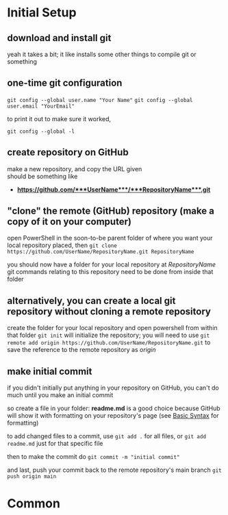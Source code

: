 # Initial Setup

## download and install git

yeah it takes a bit; it like installs some other things to compile git or something

## one-time git configuration

`git config --global user.name "Your Name"`
`git config --global user.email "YourEmail"`

to print it out to make sure it worked,

`git config --global -l`

## create repository on GitHub

make a new repository, and copy the URL given  
should be something like
- **https://github.com/***UserName***/***RepositoryName***.git**

## "clone" the remote (GitHub) repository (make a copy of it on your computer)

open PowerShell in the soon-to-be parent folder of where you want your local repository placed, then
`git clone https://github.com/UserName/RepositoryName.git RepositoryName`

you should now have a folder for your local repository at *RepositoryName*  
git commands relating to this repository need to be done from inside that folder

## alternatively, you can create a local git repository without cloning a remote repository

create the folder for your local repository and open powershell from within that folder
`git init`
will initialize the repository; you will need to use
`git remote add origin https://github.com/UserName/RepositoryName.git`
to save the reference to the remote repository as *origin*

## make initial commit

if you didn't initially put anything in your repository on GitHub, you can't do much until you make an initial commit

so create a file in your folder: **readme.md** is a good choice because GitHub will show it with formatting on your repository's page (see [Basic Syntax](https://www.markdownguide.org/cheat-sheet/) for formatting)

to add changed files to a commit, use
`git add .`
for all files, or
`git add readme.md`
just for that specific file

then to make the commit do
`git commit -m "initial commit"`

and last, push your commit back to the remote repository's main branch
`git push origin main`

# Common 
